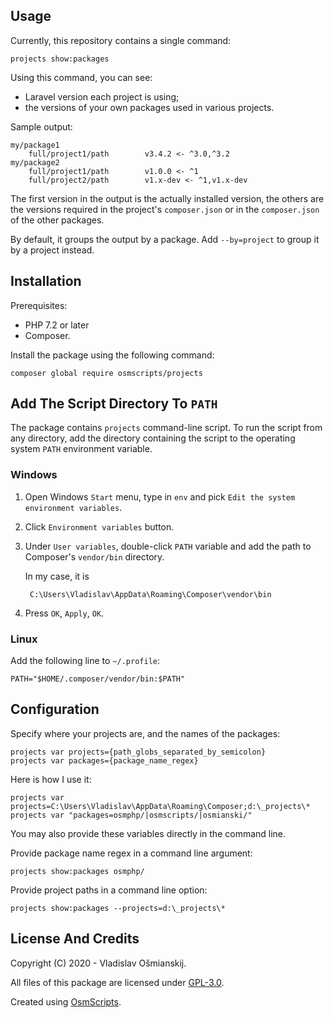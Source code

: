 
## Usage

Currently, this repository contains a single command:

    projects show:packages

Using this command, you can see:

* Laravel version each project is using;
* the versions of your own packages used in various projects.
    
Sample output:

    my/package1
        full/project1/path        v3.4.2 <- ^3.0,^3.2
    my/package2
        full/project1/path        v1.0.0 <- ^1
        full/project2/path        v1.x-dev <- ^1,v1.x-dev

The first version in the output is the actually installed version, the others are the versions required in the project's `composer.json` or in the `composer.json` of the other packages.

By default, it groups the output by a package. Add `--by=project` to group it by a project instead. 

## Installation

Prerequisites: 

* PHP 7.2 or later 
* Composer.

Install the package using the following command:

    composer global require osmscripts/projects

## Add The Script Directory To `PATH`

The package contains `projects` command-line script. To run the script from any directory, add the directory containing the script to the operating system `PATH` environment variable.

### Windows

1. Open Windows `Start` menu, type in `env` and pick `Edit the system environment variables`.

2. Click `Environment variables` button.

3. Under `User variables`, double-click `PATH` variable and add the path to Composer's `vendor/bin` directory.

    In my case, it is
    
        C:\Users\Vladislav\AppData\Roaming\Composer\vendor\bin

4. Press `OK`, `Apply`, `OK`.


### Linux

Add the following line to `~/.profile`:

    PATH="$HOME/.composer/vendor/bin:$PATH"

## Configuration

Specify where your projects are, and the names of the packages: 

    projects var projects={path_globs_separated_by_semicolon}
    projects var packages={package_name_regex}

Here is how I use it:

    projects var projects=C:\Users\Vladislav\AppData\Roaming\Composer;d:\_projects\*
    projects var "packages=osmphp/|osmscripts/|osmianski/"

You may also provide these variables directly in the command line.

Provide package name regex in a command line argument:

    projects show:packages osmphp/ 

Provide project paths in a command line option:

    projects show:packages --projects=d:\_projects\*

## License And Credits ##

Copyright (C) 2020 - Vladislav Ošmianskij.

All files of this package are licensed under [GPL-3.0](/LICENSE).

Created using [OsmScripts](https://github.com/osmscripts/osmscripts).
